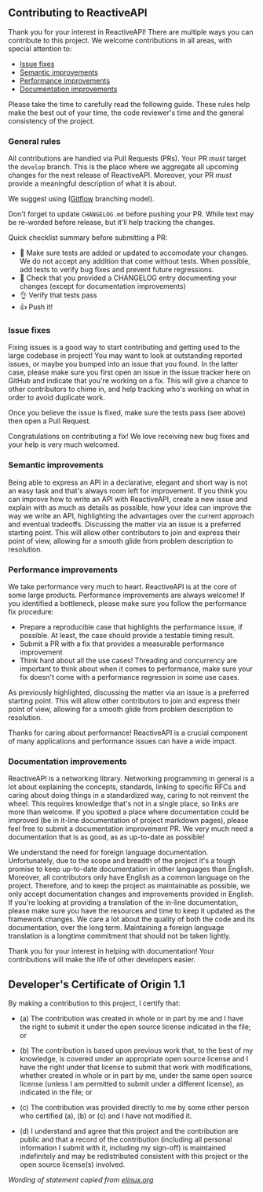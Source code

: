 ## Contributing to ReactiveAPI

Thank you for your interest in ReactiveAPI! There are multiple ways you can contribute to this project. We welcome contributions in all areas, with special attention to:

* [Issue fixes](#issue-fixes)
* [Semantic improvements](#semantic-improvements)
* [Performance improvements](#performance-improvements)
* [Documentation improvements](#documentation-improvements)

Please take the time to carefully read the following guide. These rules help make the best out of your time, the code reviewer's time and the general consistency of the project.

### General rules

All contributions are handled via Pull Requests (PRs). Your PR _must_ target the `develop` branch. This is the place where we aggregate all upcoming changes for the next release of ReactiveAPI. Moreover, your PR _must_ provide a meaningful description of what it is about.

We suggest using ([Gitflow](http://nvie.com/posts/a-successful-git-branching-model/) branching model).

Don't forget to update `CHANGELOG.md` before pushing your PR. While text may be re-worded before release, but it'll help tracking the changes.

Quick checklist summary before submitting a PR:

* 🔎 Make sure tests are added or updated to accomodate your changes. We do not accept any addition that come without tests. When possible, add tests to verify bug fixes and prevent future regressions.
* 📖 Check that you provided a CHANGELOG entry documenting your changes (except for documentation improvements)
* 👌 Verify that tests pass
* 👍 Push it!

### Issue fixes

Fixing issues is a good way to start contributing and getting used to the large codebase in project! You may want to look at outstanding reported issues, or maybe you bumped into an issue that you found. In the latter case, please make sure you first open an issue in the issue tracker here on GitHub and indicate that you're working on a fix. This will give a chance to other contributors to chime in, and help tracking who's working on what in order to avoid duplicate work.

Once you believe the issue is fixed, make sure the tests pass (see above) then open a Pull Request.

Congratulations on contributing a fix! We love receiving new bug fixes and your help is very much welcomed.

### Semantic improvements

Being able to express an API in a declarative, elegant and short way is not an easy task and that's always room left for improvement. If you think you can improve how to write an API with ReactiveAPI, create a new issue and explain with as much as details as possible, how your idea can improve the way we write an API, highlighting the advantages over the current approach and eventual tradeoffs. Discussing the matter via an issue is a preferred starting point. This will allow other contributors to join and express their point of view, allowing for a smooth glide from problem description to resolution.

### Performance improvements

We take performance very much to heart. ReactiveAPI is at the core of some large products. Performance improvements are always welcome! If you identified a bottleneck, please make sure you follow the performance fix procedure:

* Prepare a reproducible case that highlights the performance issue, if possible. At least, the case should provide a testable timing result.
* Submit a PR with a fix that provides a measurable performance improvement
* Think hard about all the use cases! Threading and concurrency are important to think about when it comes to performance, make sure your fix doesn't come with a performance regression in some use cases.

As previously highlighted, discussing the matter via an issue is a preferred starting point. This will allow other contributors to join and express their point of view, allowing for a smooth glide from problem description to resolution.

Thanks for caring about performance! ReactiveAPI is a crucial component of many applications and performance issues can have a wide impact.

### Documentation improvements

ReactiveAPI is a networking library. Networking programming in general is a lot about explaining the concepts, standards, linking to specific RFCs and caring about doing things in a standardized way, caring to not reinvent the wheel. This requires knowledge that's not in a single place, so links are more than welcome. If you spotted a place where documentation could be improved (be in it-line documentation of project markdown pages), please feel free to submit a documentation improvement PR. We very much need a documentation that is as good, as as up-to-date as possible!

We understand the need for foreign language documentation. Unfortunately, due to the scope and breadth of the project it's a tough promise to keep up-to-date documentation in other languages than English. Moreover, all contributors only have English as a common language on the project. Therefore, and to keep the project as maintainable as possible, we only accept documentation changes and improvements provided in English. If you're looking at providing a translation of the in-line documentation, please make sure you have the resources and time to keep it updated as the framework changes. We care a lot about the quality of both the code and its documentation, over the long term. Maintaining a foreign language translation is a longtime commitment that should not be taken lightly.

Thank you for your interest in helping with documentation! Your contributions will make the life of other developers easier.


## Developer's Certificate of Origin 1.1

By making a contribution to this project, I certify that:

- (a) The contribution was created in whole or in part by me and I
      have the right to submit it under the open source license
      indicated in the file; or

- (b) The contribution is based upon previous work that, to the best
      of my knowledge, is covered under an appropriate open source
      license and I have the right under that license to submit that
      work with modifications, whether created in whole or in part
      by me, under the same open source license (unless I am
      permitted to submit under a different license), as indicated
      in the file; or

- (c) The contribution was provided directly to me by some other
      person who certified (a), (b) or (c) and I have not modified
      it.

- (d) I understand and agree that this project and the contribution
      are public and that a record of the contribution (including all
      personal information I submit with it, including my sign-off) is
      maintained indefinitely and may be redistributed consistent with
      this project or the open source license(s) involved.

*Wording of statement copied from [elinux.org](http://elinux.org/Developer_Certificate_Of_Origin)*
